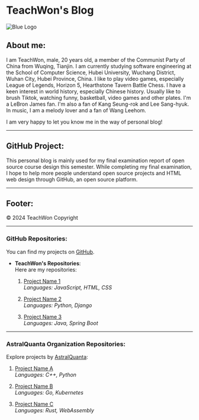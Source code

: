 # TeachWon's Blog

![Blue Logo](https://cdn-icons-png.flaticon.com/128/2593/2593542.png)

## About me:

I am TeachWon, male, 20 years old, a member of the Communist Party of China from Wuqing, Tianjin. I am currently studying software engineering at the School of Computer Science, Hubei University, Wuchang District, Wuhan City, Hubei Province, China. I like to play video games, especially League of Legends, Horizon 5, Hearthstone Tavern Battle Chess. I have a keen interest in world history, especially Chinese history. Usually like to brush Tiktok, watching funny, basketball, video games and other plates. I'm a LeBron James fan. I'm also a fan of Kang Seung-rok and Lee Sang-hyuk. In music, I am a melody lover and a fan of Wang Leehom.

I am very happy to let you know me in the way of personal blog!

---

## GitHub Project:

This personal blog is mainly used for my final examination report of open source course design this semester. While completing my final examination, I hope to help more people understand open source projects and HTML web design through GitHub, an open source platform.

---

## Footer:

&copy; 2024 TeachWon Copyright

---

### GitHub Repositories:

You can find my projects on [GitHub](https://github.com/TeachWon).

- **TeachWon's Repositories**:  
  Here are my repositories:

  1. [Project Name 1](https://github.com/TeachWon/project-1)  
     *Languages: JavaScript, HTML, CSS*

  2. [Project Name 2](https://github.com/TeachWon/project-2)  
     *Languages: Python, Django*

  3. [Project Name 3](https://github.com/TeachWon/project-3)  
     *Languages: Java, Spring Boot*

---

### AstralQuanta Organization Repositories:

Explore projects by [AstralQuanta](https://github.com/AstralQuanta):

1. [Project Name A](https://github.com/AstralQuanta/project-a)  
   *Languages: C++, Python*

2. [Project Name B](https://github.com/AstralQuanta/project-b)  
   *Languages: Go, Kubernetes*

3. [Project Name C](https://github.com/AstralQuanta/project-c)  
   *Languages: Rust, WebAssembly*

